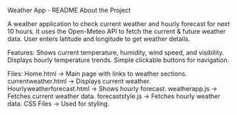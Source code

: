 Weather App - README
About the Project

A weather application to check current weather and hourly forecast for next 10 hours.
It uses the Open-Meteo API to fetch the current & future weather data.
User enters latitude and longitude to get weather details.

Features:
Shows current temperature, humidity, wind speed, and visibility.
Displays hourly temperature trends.
Simple clickable buttons for navigation.

Files:
Home.html → Main page with links to weather sections.
currentweather.html → Displays current weather.
Hourlyweatherforecast.html → Shows hourly forecast.
weatherapp.js → Fetches current weather data.
forecaststyle.js → Fetches hourly weather data.
CSS Files → Used for styling.
